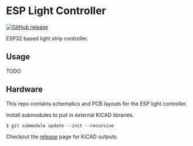 # ESP Light Controller

[![GitHub release](https://img.shields.io/github/release/nnarain/esp-light-controller.svg)](https://github.com/nnarain/esp-light-controller/releases)

ESP32 based light strip controller.

Usage
-----

TODO

Hardware
--------

This repo contains schematics and PCB layouts for the ESP light controller.

Install submodules to pull in external KiCAD libraries.

```
$ git submodule update --init --recursive
```

Checkout the [release](https://github.com/nnarain/esp-light-controller/releases) page for KiCAD outputs.
